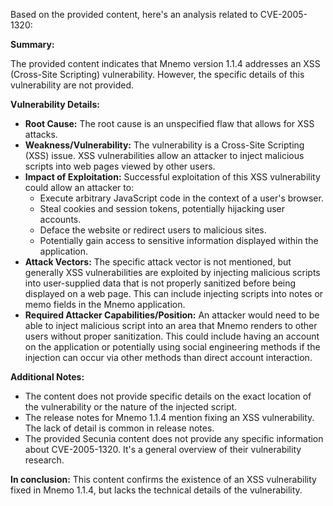Based on the provided content, here's an analysis related to CVE-2005-1320:

**Summary:**

The provided content indicates that Mnemo version 1.1.4 addresses an XSS (Cross-Site Scripting) vulnerability. However, the specific details of this vulnerability are not provided.

**Vulnerability Details:**

*   **Root Cause:** The root cause is an unspecified flaw that allows for XSS attacks.
*   **Weakness/Vulnerability:**  The vulnerability is a Cross-Site Scripting (XSS) issue. XSS vulnerabilities allow an attacker to inject malicious scripts into web pages viewed by other users.
*   **Impact of Exploitation:** Successful exploitation of this XSS vulnerability could allow an attacker to:
    *   Execute arbitrary JavaScript code in the context of a user's browser.
    *   Steal cookies and session tokens, potentially hijacking user accounts.
    *   Deface the website or redirect users to malicious sites.
    *   Potentially gain access to sensitive information displayed within the application.
*   **Attack Vectors:** The specific attack vector is not mentioned, but generally XSS vulnerabilities are exploited by injecting malicious scripts into user-supplied data that is not properly sanitized before being displayed on a web page. This can include injecting scripts into notes or memo fields in the Mnemo application.
*   **Required Attacker Capabilities/Position:** An attacker would need to be able to inject malicious script into an area that Mnemo renders to other users without proper sanitization. This could include having an account on the application or potentially using social engineering methods if the injection can occur via other methods than direct account interaction.

**Additional Notes:**

*   The content does not provide specific details on the exact location of the vulnerability or the nature of the injected script.
*   The release notes for Mnemo 1.1.4 mention fixing an XSS vulnerability. The lack of detail is common in release notes.
*   The provided Secunia content does not provide any specific information about CVE-2005-1320. It's a general overview of their vulnerability research.

**In conclusion:**
This content confirms the existence of an XSS vulnerability fixed in Mnemo 1.1.4, but lacks the technical details of the vulnerability.
